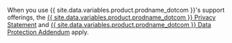 When you use {{ site.data.variables.product.prodname_dotcom }}'s support offerings, the <a href="/articles/github-privacy-statement/" class="dotcom-only">{{ site.data.variables.product.prodname_dotcom }} Privacy Statement</a> and <a href="/github/site-policy/github-supplemental-terms-for-microsoft-volume-licensing" class="dotcom-only">{{ site.data.variables.product.prodname_dotcom }} Data Protection Addendum</a> apply.
